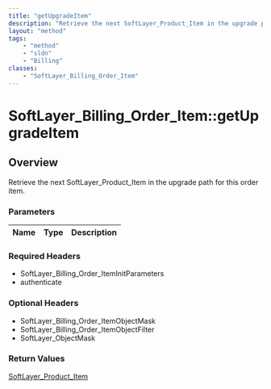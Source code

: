 ```yaml
---
title: "getUpgradeItem"
description: "Retrieve the next SoftLayer_Product_Item in the upgrade path for this order item."
layout: "method"
tags:
    - "method"
    - "sldn"
    - "Billing"
classes:
    - "SoftLayer_Billing_Order_Item"
---
```

# SoftLayer_Billing_Order_Item::getUpgradeItem
## Overview 
Retrieve the next SoftLayer_Product_Item in the upgrade path for this order item.

### Parameters 
|Name | Type | Description |
| --- | --- | --- |


### Required Headers
* SoftLayer_Billing_Order_ItemInitParameters
* authenticate

### Optional Headers
* SoftLayer_Billing_Order_ItemObjectMask
* SoftLayer_Billing_Order_ItemObjectFilter
* SoftLayer_ObjectMask

### Return Values
<a href='/reference/datatypes/SoftLayer_Product_Item'>SoftLayer_Product_Item </a>
